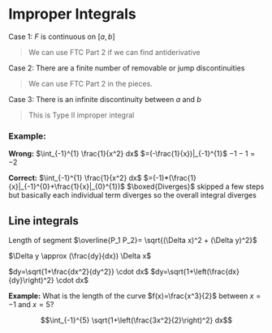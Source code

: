 # Improper Integrals
Case 1: $F$ is continuous on $[a,b]$
> We can use FTC Part 2 if we can find antiderivative

Case 2: There are a finite number of removable or jump discontinuities
> We can use FTC Part 2 in the pieces.

Case 3: There is an infinite discontinuity between $a$ and $b$
> This is Type II improper integral

### Example: 

**Wrong:**
$\int_{-1}^{1} \frac{1}{x^2} dx$
$=(-\frac{1}{x})|_{-1}^{1}$
$-1-1=-2$

**Correct:**
$\int_{-1}^{1} \frac{1}{x^2} dx$
$=(-1)*(\frac{1}{x}|_{-1}^{0}+\frac{1}{x}|_{0}^{1})$
$\boxed{Diverges}$
skipped a few steps but basically each individual term diverges so the overall integral diverges

## Line integrals

Length of segment $\overline{P_1 P_2}= \sqrt{(\Delta x)^2 + (\Delta y)^2}$

$\Delta y \approx (\frac{dy}{dx}) \Delta x$

$dy=\sqrt{1+\frac{dx^2}{dy^2}} \cdot dx$
$dy=\sqrt{1+\left(\frac{dx}{dy}\right)^2} \cdot dx$



**Example:**
What is the length of the curve $f(x)=\frac{x^3}{2}$ between $x=-1$ and $x=5$?

$$\int_{-1}^{5} \sqrt{1+\left(\frac{3x^2}{2}\right)^2} dx$$

